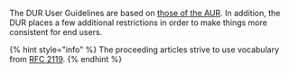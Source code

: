 The DUR User Guidelines are based on [those of the AUR](https://wiki.archlinux.org/index.php/AUR_User_Guidelines). In addition, the DUR places a few additional restrictions in order to make things more consistent for end users.

{% hint style="info" %}
The proceeding articles strive to use vocabulary from [RFC 2119](https://www.ietf.org/rfc/rfc2119.txt).
{% endhint %}
